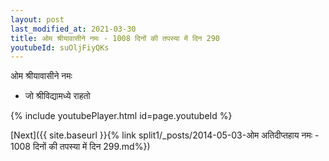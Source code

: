 ```yaml
---
layout: post
last_modified_at: 2021-03-30
title: ओम श्रीयावासीने नमः - 1008 दिनों की तपस्या में दिन 290
youtubeId: suOljFiyQKs
---
```

 
 
 ओम श्रीयावासीने नमः  
 
 -  जो श्रीविद्यामध्ये राहतो 
 
  
 
  
 
 
 
 
 
 


{% include youtubePlayer.html id=page.youtubeId %}
 
[Next]({{ site.baseurl }}{% link  split1/_posts/2014-05-03-ओम अतिदीप्तहाय नमः - 1008 दिनों की तपस्या में दिन 299.md%})
 
